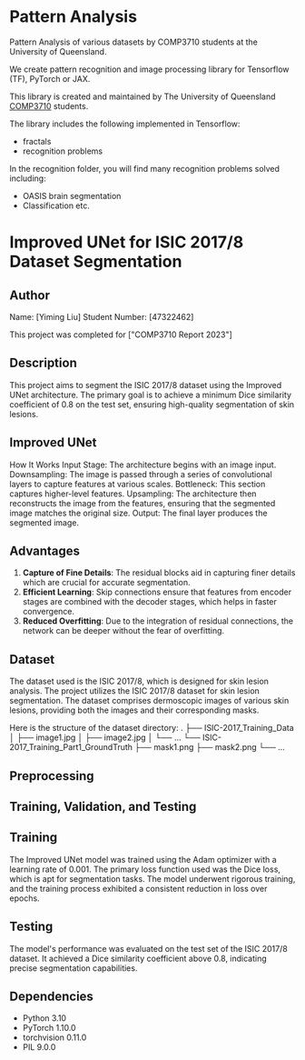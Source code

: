 # Pattern Analysis
Pattern Analysis of various datasets by COMP3710 students at the University of Queensland.

We create pattern recognition and image processing library for Tensorflow (TF), PyTorch or JAX.

This library is created and maintained by The University of Queensland [COMP3710](https://my.uq.edu.au/programs-courses/course.html?course_code=comp3710) students.

The library includes the following implemented in Tensorflow:
* fractals 
* recognition problems

In the recognition folder, you will find many recognition problems solved including:
* OASIS brain segmentation
* Classification
etc.

# Improved UNet for ISIC 2017/8 Dataset Segmentation
## Author
Name: [Yiming Liu]
Student Number: [47322462]

This project was completed for ["COMP3710 Report 2023"]

## Description
This project aims to segment the ISIC 2017/8 dataset using the Improved UNet architecture. 
The primary goal is to achieve a minimum Dice similarity coefficient of 0.8 on the test set, ensuring high-quality segmentation of skin lesions.


## Improved UNet
How It Works
Input Stage: The architecture begins with an image input.
Downsampling: The image is passed through a series of convolutional layers to capture features at various scales.
Bottleneck: This section captures higher-level features.
Upsampling: The architecture then reconstructs the image from the features, ensuring that the segmented image matches the original size.
Output: The final layer produces the segmented image.

## Advantages
1. **Capture of Fine Details**: The residual blocks aid in capturing finer details which are crucial for accurate segmentation.
2. **Efficient Learning**: Skip connections ensure that features from encoder stages are combined with the decoder stages, which helps in faster convergence.
3. **Reduced Overfitting**: Due to the integration of residual connections, the network can be deeper without the fear of overfitting.

## Dataset
The dataset used is the ISIC 2017/8, which is designed for skin lesion analysis.
The project utilizes the ISIC 2017/8 dataset for skin lesion segmentation. The dataset comprises dermoscopic images of various skin lesions, providing both the images and their corresponding masks.

Here is the structure of the dataset directory:
.
├── ISIC-2017_Training_Data
│ ├── image1.jpg
│ ├── image2.jpg
│ └── ...
└── ISIC-2017_Training_Part1_GroundTruth
├── mask1.png
├── mask2.png
└── ...


## Preprocessing

## Training, Validation, and Testing

## Training

The Improved UNet model was trained using the Adam optimizer with a learning rate of 0.001. 
The primary loss function used was the Dice loss, which is apt for segmentation tasks. 
The model underwent rigorous training, and the training process exhibited a consistent reduction in loss over epochs.

## Testing

The model's performance was evaluated on the test set of the ISIC 2017/8 dataset. 
It achieved a Dice similarity coefficient above 0.8, indicating precise segmentation capabilities.

## Dependencies

- Python 3.10
- PyTorch 1.10.0
- torchvision 0.11.0
- PIL 9.0.0

